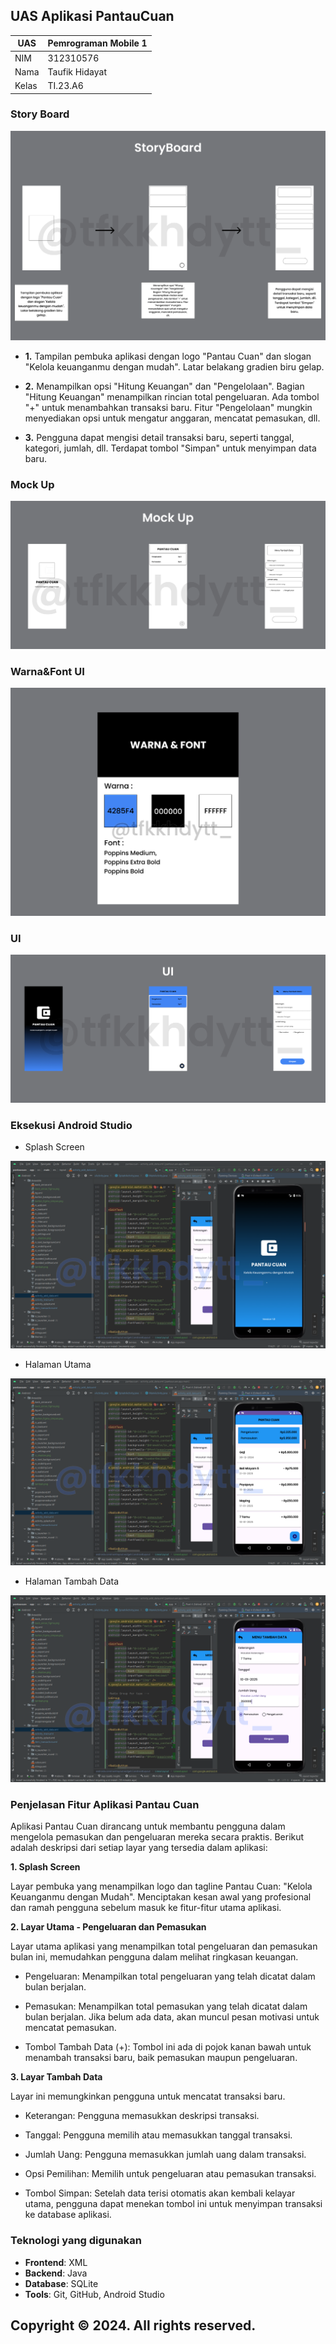 ## UAS Aplikasi PantauCuan 
| UAS  |  Pemrograman Mobile 1  
|-------|---------
| NIM   | 312310576
| Nama  | Taufik Hidayat
| Kelas | TI.23.A6

### Story Board
![gambar](ss/Frame7.png)

- **1.** Tampilan pembuka aplikasi dengan logo "Pantau Cuan" dan slogan "Kelola keuanganmu dengan mudah". Latar belakang gradien biru gelap.

- **2.** Menampilkan opsi "Hitung Keuangan" dan "Pengelolaan". Bagian "Hitung Keuangan" menampilkan rincian total pengeluaran. Ada tombol "+" untuk menambahkan transaksi baru. Fitur "Pengelolaan" mungkin menyediakan opsi untuk mengatur anggaran, mencatat pemasukan, dll.

- **3.** Pengguna dapat mengisi detail transaksi baru, seperti tanggal, kategori, jumlah, dll.
Terdapat tombol "Simpan" untuk menyimpan data baru.

### Mock Up
![gambar](ss/Frame6.png)


### Warna&Font UI
![gambar](ss/Frame1.png)

### UI
![gambar](ss/Frame2.png)

### Eksekusi Android Studio

- Splash Screen

![gambar](ss/Frame3.png)

- Halaman Utama

![gambar](ss/Frame4.png)

- Halaman Tambah Data

![gambar](ss/Frame5.png)

### Penjelasan Fitur Aplikasi Pantau Cuan

Aplikasi Pantau Cuan dirancang untuk membantu pengguna dalam mengelola pemasukan dan pengeluaran mereka secara praktis. Berikut adalah deskripsi dari setiap layar yang tersedia dalam aplikasi:

**1. Splash Screen**

Layar pembuka yang menampilkan logo dan tagline Pantau Cuan: "Kelola Keuanganmu dengan Mudah".
Menciptakan kesan awal yang profesional dan ramah pengguna sebelum masuk ke fitur-fitur utama aplikasi.

**2. Layar Utama - Pengeluaran dan Pemasukan**

Layar utama aplikasi yang menampilkan total pengeluaran dan pemasukan bulan ini, memudahkan pengguna dalam melihat ringkasan keuangan.

- Pengeluaran: Menampilkan total pengeluaran yang telah dicatat dalam bulan berjalan.

- Pemasukan: Menampilkan total pemasukan yang telah dicatat dalam bulan berjalan. Jika belum ada data, akan muncul pesan motivasi untuk mencatat pemasukan.

- Tombol Tambah Data (+): Tombol ini ada di pojok kanan bawah untuk menambah transaksi baru, baik pemasukan maupun pengeluaran.

**3. Layar Tambah Data**

Layar ini memungkinkan pengguna untuk mencatat transaksi baru.

- Keterangan: Pengguna memasukkan deskripsi transaksi.

- Tanggal: Pengguna memilih atau memasukkan tanggal transaksi.

- Jumlah Uang: Pengguna memasukkan jumlah uang dalam transaksi.

- Opsi Pemilihan: Memilih untuk pengeluaran atau pemasukan transaksi.

- Tombol Simpan: Setelah data terisi otomatis akan kembali kelayar utama, pengguna dapat menekan tombol ini untuk menyimpan transaksi ke database aplikasi.

 ### Teknologi yang digunakan

- **Frontend**: XML
- **Backend**: Java
- **Database**: SQLite
- **Tools**: Git, GitHub, Android Studio



## Copyright © 2024. All rights reserved.

